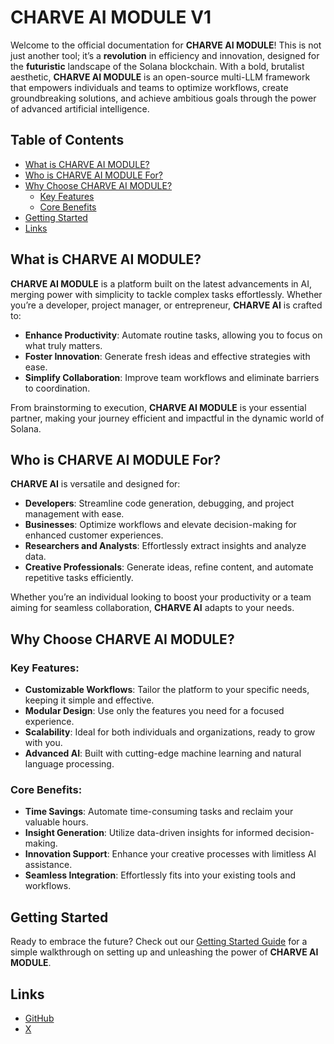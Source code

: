 # CHARVE AI MODULE V1

Welcome to the official documentation for **CHARVE AI MODULE**! This is not just another tool; it’s a **revolution** in efficiency and innovation, designed for the **futuristic** landscape of the Solana blockchain. With a bold, brutalist aesthetic, **CHARVE AI MODULE** is an open-source multi-LLM framework that empowers individuals and teams to optimize workflows, create groundbreaking solutions, and achieve ambitious goals through the power of advanced artificial intelligence.

## Table of Contents

- [What is CHARVE AI MODULE?](#what-is-charve-ai-module)
- [Who is CHARVE AI MODULE For?](#who-is-charve-ai-module-for)
- [Why Choose CHARVE AI MODULE?](#why-choose-charve-ai-module)
  - [Key Features](#key-features)
  - [Core Benefits](#core-benefits)
- [Getting Started](#getting-started)
- [Links](#links)

## What is CHARVE AI MODULE?

**CHARVE AI MODULE** is a platform built on the latest advancements in AI, merging power with simplicity to tackle complex tasks effortlessly. Whether you’re a developer, project manager, or entrepreneur, **CHARVE AI** is crafted to:

- **Enhance Productivity**: Automate routine tasks, allowing you to focus on what truly matters.
- **Foster Innovation**: Generate fresh ideas and effective strategies with ease.
- **Simplify Collaboration**: Improve team workflows and eliminate barriers to coordination.

From brainstorming to execution, **CHARVE AI MODULE** is your essential partner, making your journey efficient and impactful in the dynamic world of Solana.

## Who is CHARVE AI MODULE For?

**CHARVE AI** is versatile and designed for:

- **Developers**: Streamline code generation, debugging, and project management with ease.
- **Businesses**: Optimize workflows and elevate decision-making for enhanced customer experiences.
- **Researchers and Analysts**: Effortlessly extract insights and analyze data.
- **Creative Professionals**: Generate ideas, refine content, and automate repetitive tasks efficiently.

Whether you’re an individual looking to boost your productivity or a team aiming for seamless collaboration, **CHARVE AI** adapts to your needs.

## Why Choose CHARVE AI MODULE?

### Key Features:

- **Customizable Workflows**: Tailor the platform to your specific needs, keeping it simple and effective.
- **Modular Design**: Use only the features you need for a focused experience.
- **Scalability**: Ideal for both individuals and organizations, ready to grow with you.
- **Advanced AI**: Built with cutting-edge machine learning and natural language processing.

### Core Benefits:

- **Time Savings**: Automate time-consuming tasks and reclaim your valuable hours.
- **Insight Generation**: Utilize data-driven insights for informed decision-making.
- **Innovation Support**: Enhance your creative processes with limitless AI assistance.
- **Seamless Integration**: Effortlessly fits into your existing tools and workflows.

## Getting Started

Ready to embrace the future? Check out our [Getting Started Guide](https://github.com/CHARVEAI/charve-ai/wiki/Quickstart) for a simple walkthrough on setting up and unleashing the power of **CHARVE AI MODULE**.

## Links

- [GitHub](https://github.com/CHARVEAI/charve-ai)
- [X](https://x.com/CHARVEAI)

